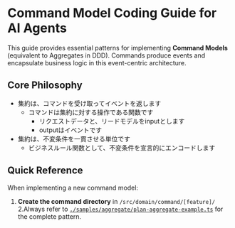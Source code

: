 # Command Model Coding Guide for AI Agents

This guide provides essential patterns for implementing **Command Models** (equivalent to Aggregates in DDD). Commands produce events and encapsulate business logic in this event-centric architecture.

## Core Philosophy
- 集約は、コマンドを受け取ってイベントを返します
  - コマンドは集約に対する操作である関数です
    - リクエストデータと、リードモデルをinputとします
    - outputはイベントです
- 集約は、不変条件を一貫させる単位です
  - ビジネスルール関数として、不変条件を宣言的にエンコードします

## Quick Reference
When implementing a new command model:

1. **Create the command directory** in `/src/domain/command/[feature]/`
2.Always refer to [`./samples/aggregate/plan-aggregate-example.ts`](_sample-code/plan-aggregate-example.ts) for the complete pattern.